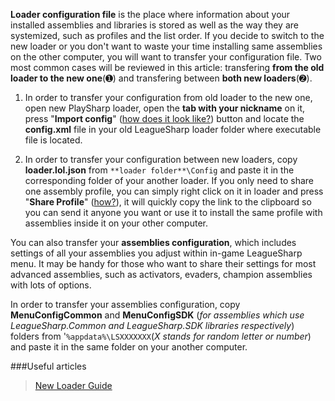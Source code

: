 **Loader configuration file** is the place where information about your installed assemblies and libraries is stored as well as the way they are systemized, such as profiles and the list order.
If you decide to switch to the new loader or you don't want to waste your time installing same assemblies on the other computer, you will want to transfer your configuration file. Two most common cases will be reviewed in this article: transfering **from the old loader to the new one**(➊) and transfering between **both new loaders**(➋).

1. In order to transfer your configuration from old loader to the new one, open new PlaySharp loader, open the **tab with your nickname** on it, press "**Import config**" ([how does it look like?](https://s.put.re/vYRBTKL.png)) button and locate the **config.xml** file in your old LeagueSharp loader folder where executable file is located.

2. In order to transfer your configuration between new loaders, copy **loader.lol.json** from `**loader folder**\Config` and paste it in the corresponding folder of your another loader. If you only need to share one assembly profile, you can simply right click on it in loader and press "**Share Profile**" ([how?](https://s.put.re/Kmpv68w.gif)), it will quickly copy the link to the clipboard so you can send it anyone you want or use it to install the same profile with assemblies inside it on your other computer.

You can also transfer your **assemblies configuration**, which includes settings of all your assemblies you adjust within in-game LeagueSharp menu. It may be handy for those who want to share their settings for most advanced assemblies, such as activators, evaders, champion assemblies with lots of options.

In order to transfer your assemblies configuration, copy **MenuConfigCommon** and **MenuConfigSDK** (*for assemblies which use LeagueSharp.Common and LeagueSharp.SDK libraries respectively*) folders from '`%appdata%\LSXXXXXXX`(*X stands for random letter or number*) and paste it in the same folder on your another computer.

###Useful articles
>[New Loader Guide](https://www.joduska.me/forum/topic/221357-new-loader-guide/)
